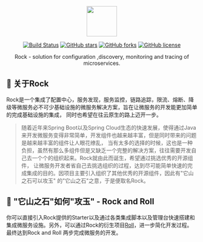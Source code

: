 <p></p>
<p></p>

<p align="center">
  <img src="http://incrcloud.com:8080/rock.jpg" height="80"/>
</p>

<div align="center">
  
[![Build Status](https://travis-ci.com/scottkiss/roll.svg?branch=main)](https://travis-ci.com/scottkiss/roll)
[![GitHub stars](https://img.shields.io/github/stars/scottkiss/rock?logo=github)](https://github.com/scottkiss/rock/stargazers)
[![GitHub forks](https://img.shields.io/github/forks/scottkiss/rock?logo=github)](https://github.com/scottkiss/rock/network)
[![GitHub license](https://img.shields.io/github/license/scottkiss/rock?logo=github)](https://github.com/scottkiss/rock/blob/main/LICENSE)

</div>

<div align="center">
  
Rock - solution for configuration ,discovery, monitoring and tracing of microservices.

</div>

## 🥔 关于Rock
Rock是一个集成了配置中心，服务发现，服务监控，链路追踪，限流、熔断、降级等微服务必不可少基础设施的微服务解决方案，旨在让微服务的开发能更加简单的完成基础设施的集成，
同时也希望在往云原生的路上迈开一步。

> 随着近年来Spring Boot以及Spring Cloud生态的快速发展，使得通过Java来开发微服务变得非常简单，开发组件也越来越丰富，但是同时带来的问题是越来越丰富的组件让人眼花缭乱，
> 当有太多的选择的时候，这也是一种负担，虽然有那么多组件但是又缺乏一个完整的解决方案，往往需要开发自己去一个个的组织起来。Rock就由此而诞生，希望通过挑选优秀的开源组件，
> 让微服务开发者省自己去挑选组织的过程，达到尽可能简单快速的完成集成的目的。因项目主要引入组织了其他优秀的开源组件，因此有"它山之石可以攻玉" 的"它山之石"之意，于是便取名Rock。

## 🗿 "它山之石"如何"攻玉" - Rock and Roll

你可以直接引入Rock提供的Starter以及通过各类集成脚本以及管理台快速搭建和集成微服务设施。另外，可以通过Rock的衍生项目[Roll](https://github.com/scottkiss/roll)，进一步简化开发过程。
最终达到Rock and Roll 两步完成微服务的开发。
